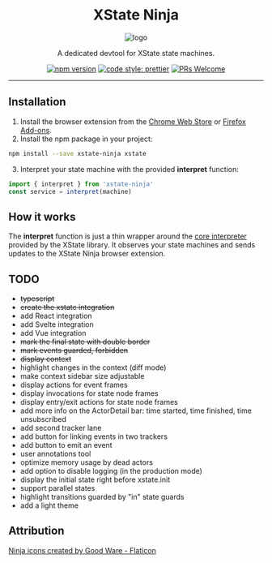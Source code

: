 <div align="center">
  <h1>XState Ninja</h1>
  <img src="https://user-images.githubusercontent.com/489018/182801436-1a9c7cfd-9c67-4343-a430-17ec63f0ff3b.png" alt="logo" />
  <p>A dedicated devtool for XState state machines.</p>
  <p>
    <a href="https://npmjs.com/package/xstate-ninja"><img src="https://img.shields.io/npm/v/xstate-ninja" alt="npm version" /></a>
    <a href="https://github.com/prettier/prettier"><img src="https://img.shields.io/badge/code_style-prettier-ff69b4.svg" alt="code style: prettier" /></a>
    <a href="http://makeapullrequest.com"><img src="https://img.shields.io/badge/PRs-welcome-brightgreen.svg?style=flat-square" alt="PRs Welcome" /></a>
  </p>
  <hr/>
</div>

## Installation

1. Install the browser extension from the [Chrome Web Store](https://chrome.google.com/webstore/category/extensions) or [Firefox Add-ons](https://addons.mozilla.org/en-US/firefox/).
2. Install the npm package in your project:

```bash
npm install --save xstate-ninja xstate
```

3. Interpret your state machine with the provided **interpret** function:

```javascript
import { interpret } from 'xstate-ninja'
const service = interpret(machine)
```

## How it works

The **interpret** function is just a thin wrapper around the [core interpreter](https://xstate.js.org/docs/guides/interpretation.html#interpreter) provided by the XState library. It observes your state machines and sends updates to the XState Ninja browser extension.

## TODO

- ~~typescript~~
- ~~create the xstate integration~~
- add React integration
- add Svelte integration
- add Vue integration
- ~~mark the final state with double border~~
- ~~mark events guarded, forbidden~~
- ~~display context~~
- highlight changes in the context (diff mode)
- make context sidebar size adjustable
- display actions for event frames
- display invocations for state node frames
- display entry/exit actions for state node frames
- add more info on the ActorDetail bar: time started, time finished, time unsubscribed
- add second tracker lane
- add button for linking events in two trackers
- add button to emit an event
- user annotations tool
- optimize memory usage by dead actors
- add option to disable logging (in the production mode)
- display the initial state right before xstate.init
- support parallel states
- highlight transitions guarded by "in" state guards
- add a light theme

## Attribution

[Ninja icons created by Good Ware - Flaticon](https://www.flaticon.com/free-icons/ninja)
